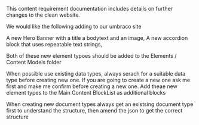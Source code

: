 This content requirement documentation includes details on further changes to the clean website. 

We would like the following adding to our umbraco site

A new Hero Banner with a title a bodytext and an image,
A new accordion block that uses repeatable text strings, 

Both of these new element typoes should be added to the Elements / Content Models folder


When possible use existing data types, always serach for a suitable data type before creating new one. If you are going to create a new one ask me first and make me confirm before creating a new one. 
Add theae new element types to the Main Content BlockList as additional blocks

When creating new document types always get an existsing document type first to understand the structure, then amend the json to get the correct structure
